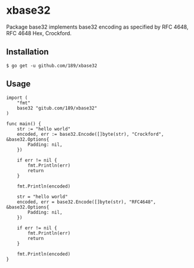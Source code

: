 # xbase32

Package base32 implements base32 encoding as specified by RFC 4648, RFC 4648 Hex, Crockford.

## Installation

```
$ go get -u github.com/189/xbase32
```

## Usage

```
import (
	"fmt"
	base32 "gitub.com/189/xbase32"
)

func main() {
	str := "hello world"
	encoded, err := base32.Encode([]byte(str), "Crockford", &base32.Options{
		Padding: nil,
	})

	if err != nil {
		fmt.Println(err)
		return
	}

	fmt.Println(encoded)

	str = "hello world"
	encoded, err = base32.Encode([]byte(str), "RFC4648", &base32.Options{
		Padding: nil,
	})

	if err != nil {
		fmt.Println(err)
		return
	}

	fmt.Println(encoded)
}

```
